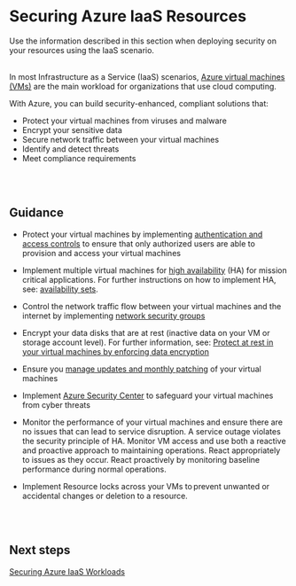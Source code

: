 # Securing Azure laaS Resources
Use the information described in this section when deploying security on your resources using the IaaS scenario.
<br />
<br />

In most Infrastructure as a Service (IaaS) scenarios, [Azure virtual machines (VMs)](https://docs.microsoft.com/azure/virtual-machines/) are the main workload for organizations that use cloud computing.  

With Azure, you can build security-enhanced, compliant solutions that: 

- Protect your virtual machines from viruses and malware 
- Encrypt your sensitive data 
- Secure network traffic between your virtual machines 
- Identify and detect threats 
- Meet compliance requirements 
<br />
<br />

## Guidance 
- Protect your virtual machines by implementing [authentication and access controls](https://docs.microsoft.com/en-us/azure/security/azure-security-best-practices-vms#vm-authentication-and-access-control) to ensure that only authorized users are able to provision and access your virtual machines 

- Implement multiple virtual machines for [high availability](https://docs.microsoft.com/en-us/azure/security/azure-security-best-practices-vms#vm-availability-and-network-access) (HA) for mission critical applications. For further instructions on how to implement HA, see:  [availability sets](https://docs.microsoft.com/en-us/azure/virtual-machines/windows/tutorial-availability-sets). 

- Control the network traffic flow between your virtual machines and the internet by implementing [network security groups](https://docs.microsoft.com/en-us/azure/virtual-network/virtual-networks-nsg) 

- Encrypt your data disks that are at rest (inactive data on your VM or storage account level). For further information, see: [Protect at rest in your virtual machines by enforcing data encryption](https://docs.microsoft.com/en-us/azure/security/azure-security-best-practices-vms#protect-data-at-rest-in-your-vms-by-enforcing-encryption)  

- Ensure you [manage updates and monthly patching](https://docs.microsoft.com/en-us/azure/security/azure-security-best-practices-vms#manage-your-vm-updates) of your virtual machines 

- Implement [Azure Security Center](https://docs.microsoft.com/en-us/azure/security-center/security-center-intro) to safeguard your virtual machines from cyber threats 

- Monitor the performance of your virtual machines and ensure there are no issues that can lead to service disruption. A service outage violates the security principle of HA. Monitor VM access and use both a reactive and proactive approach to maintaining operations. React appropriately to issues as they occur. React proactively by monitoring baseline performance during normal operations. 

- Implement Resource locks across your VMs to prevent unwanted or accidental changes or deletion to a resource.   
<br />
<br />

## Next steps 
[Securing Azure IaaS Workloads](https://github.com/nmcgregor/Azure-Security/blob/master/3.1.1-Securing-Azure-IaaS-Workloads.md)
